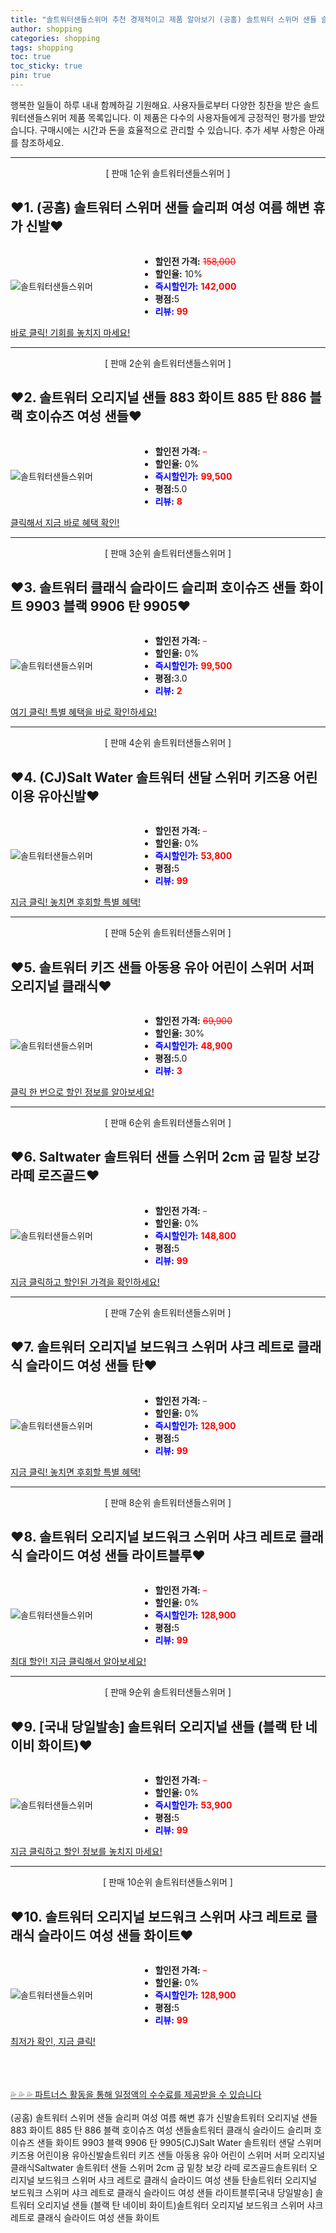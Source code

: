 ```yaml
---
title: "솔트워터샌들스위머 추천 경제적이고 제품 알아보기 (공홈) 솔트워터 스위머 샌들 슬리퍼"
author: shopping
categories: shopping
tags: shopping
toc: true
toc_sticky: true
pin: true
---
```

행복한 일들이 하루 내내 함께하길 기원해요. 사용자들로부터 다양한 칭찬을 받은 솔트워터샌들스위머 제품 목록입니다. 이 제품은 다수의 사용자들에게 긍정적인 평가를 받았습니다. 구매시에는 시간과 돈을 효율적으로 관리할 수 있습니다. 추가 세부 사항은 아래를 참조하세요.

---
<p class="toplist" style="margin: 0 auto; display: block; width: fit-content;">[ 판매 1순위 솔트워터샌들스위머 ]</p>

<h2><strong>❤️1. (공홈) 솔트워터 스위머 샌들 슬리퍼 여성 여름 해변 휴가 신발❤️</strong></h2>

<div style="display: flex; align-items: center;">
    <div style="flex: 0.4;">
        <img src="https://thumbnail8.coupangcdn.com/thumbnails/remote/230x230ex/image/vendor_inventory/5fc0/57b65a8517301844690bd5bbf6cdef5f5efcee684fa677210e207394efef.png" alt="솔트워터샌들스위머" style="max-width: 100%;">
    </div>
    <div style="flex: 0.6; margin-left: 10px;">
        <ul>
            <li><strong>할인전 가격:</strong> <del style="color: red;">158,000</del></li>
            <li><strong>할인율:</strong> 10%</li>
            <li><span style='color:blue'><strong>즉시할인가:</strong></span> <span style='color:red'><strong>142,000</strong></span></li>
            <li><strong>평점:</strong>5</li>
            <li><span style='color:blue'><strong>리뷰:</strong></span> <span style='color:red'><strong>99</strong></span></li>
        </ul>
    </div>
</div>
<div class="center">
    <a href="https://selin100587001.github.io?lptag=AF9450613&subid=githubio&pageKey=8192623230&traceid=V0-153&itemId=23451945604&vendorItemId=90478703082" class="myButton">
        바로 클릭! 기회를 놓치지 마세요!
    </a>
</div>


---
<p class="toplist" style="margin: 0 auto; display: block; width: fit-content;">[ 판매 2순위 솔트워터샌들스위머 ]</p>

<h2><strong>❤️2. 솔트워터 오리지널 샌들 883 화이트 885 탄 886 블랙 호이슈즈 여성 샌들❤️</strong></h2>

<div style="display: flex; align-items: center;">
    <div style="flex: 0.4;">
        <img src="https://thumbnail6.coupangcdn.com/thumbnails/remote/230x230ex/image/vendor_inventory/57dd/381cee0ce39a3fe19c5d6e35acb357d51300a43b0d92eea5e63c67716132.jpg" alt="솔트워터샌들스위머" style="max-width: 100%;">
    </div>
    <div style="flex: 0.6; margin-left: 10px;">
        <ul>
            <li><strong>할인전 가격:</strong> <del style="color: red;">-</del></li>
            <li><strong>할인율:</strong> 0%</li>
            <li><span style='color:blue'><strong>즉시할인가:</strong></span> <span style='color:red'><strong>99,500</strong></span></li>
            <li><strong>평점:</strong>5.0</li>
            <li><span style='color:blue'><strong>리뷰:</strong></span> <span style='color:red'><strong>8</strong></span></li>
        </ul>
    </div>
</div>
<div class="center">
    <a href="https://selin100587001.github.io?lptag=AF9450613&subid=githubio&pageKey=8027067874&traceid=V0-153&itemId=22435964339&vendorItemId=89480526888" class="myButton">
        클릭해서 지금 바로 혜택 확인!
    </a>
</div>


---
<p class="toplist" style="margin: 0 auto; display: block; width: fit-content;">[ 판매 3순위 솔트워터샌들스위머 ]</p>

<h2><strong>❤️3. 솔트워터 클래식 슬라이드 슬리퍼 호이슈즈 샌들 화이트 9903 블랙 9906 탄 9905❤️</strong></h2>

<div style="display: flex; align-items: center;">
    <div style="flex: 0.4;">
        <img src="https://thumbnail7.coupangcdn.com/thumbnails/remote/230x230ex/image/vendor_inventory/59b7/23e8f121ff790c9dfa3ed8ed225944a6596a5c7b49863c72e6d1d1882ee1.PNG" alt="솔트워터샌들스위머" style="max-width: 100%;">
    </div>
    <div style="flex: 0.6; margin-left: 10px;">
        <ul>
            <li><strong>할인전 가격:</strong> <del style="color: red;">-</del></li>
            <li><strong>할인율:</strong> 0%</li>
            <li><span style='color:blue'><strong>즉시할인가:</strong></span> <span style='color:red'><strong>99,500</strong></span></li>
            <li><strong>평점:</strong>3.0</li>
            <li><span style='color:blue'><strong>리뷰:</strong></span> <span style='color:red'><strong>2</strong></span></li>
        </ul>
    </div>
</div>
<div class="center">
    <a href="https://selin100587001.github.io?lptag=AF9450613&subid=githubio&pageKey=7471164572&traceid=V0-153&itemId=19495245541&vendorItemId=89380132794" class="myButton">
        여기 클릭! 특별 혜택을 바로 확인하세요!
    </a>
</div>


---
<p class="toplist" style="margin: 0 auto; display: block; width: fit-content;">[ 판매 4순위 솔트워터샌들스위머 ]</p>

<h2><strong>❤️4. (CJ)Salt Water 솔트워터 샌달 스위머 키즈용 어린이용 유아신발❤️</strong></h2>

<div style="display: flex; align-items: center;">
    <div style="flex: 0.4;">
        <img src="https://thumbnail10.coupangcdn.com/thumbnails/remote/230x230ex/image/vendor_inventory/32cf/56cdb4c44219aeb81b2966d4ec1e5d80fb9c53f2222758c779c76563e722.jpg" alt="솔트워터샌들스위머" style="max-width: 100%;">
    </div>
    <div style="flex: 0.6; margin-left: 10px;">
        <ul>
            <li><strong>할인전 가격:</strong> <del style="color: red;">-</del></li>
            <li><strong>할인율:</strong> 0%</li>
            <li><span style='color:blue'><strong>즉시할인가:</strong></span> <span style='color:red'><strong>53,800</strong></span></li>
            <li><strong>평점:</strong>5</li>
            <li><span style='color:blue'><strong>리뷰:</strong></span> <span style='color:red'><strong>99</strong></span></li>
        </ul>
    </div>
</div>
<div class="center">
    <a href="https://selin100587001.github.io?lptag=AF9450613&subid=githubio&pageKey=7501281827&traceid=V0-153&itemId=19636416276&vendorItemId=86742720357" class="myButton">
        지금 클릭! 놓치면 후회할 특별 혜택!
    </a>
</div>


---
<p class="toplist" style="margin: 0 auto; display: block; width: fit-content;">[ 판매 5순위 솔트워터샌들스위머 ]</p>

<h2><strong>❤️5. 솔트워터 키즈 샌들 아동용 유아 어린이 스위머 서퍼 오리지널 클래식❤️</strong></h2>

<div style="display: flex; align-items: center;">
    <div style="flex: 0.4;">
        <img src="https://thumbnail7.coupangcdn.com/thumbnails/remote/230x230ex/image/vendor_inventory/6416/673f4c5867df8b46e73686ee9bf25c75cd5d149d5d00d506b556038f13bf.jpg" alt="솔트워터샌들스위머" style="max-width: 100%;">
    </div>
    <div style="flex: 0.6; margin-left: 10px;">
        <ul>
            <li><strong>할인전 가격:</strong> <del style="color: red;">69,900</del></li>
            <li><strong>할인율:</strong> 30%</li>
            <li><span style='color:blue'><strong>즉시할인가:</strong></span> <span style='color:red'><strong>48,900</strong></span></li>
            <li><strong>평점:</strong>5.0</li>
            <li><span style='color:blue'><strong>리뷰:</strong></span> <span style='color:red'><strong>3</strong></span></li>
        </ul>
    </div>
</div>
<div class="center">
    <a href="https://selin100587001.github.io?lptag=AF9450613&subid=githubio&pageKey=6378179558&traceid=V0-153&itemId=13539531698&vendorItemId=80793245307" class="myButton">
        클릭 한 번으로 할인 정보를 알아보세요!
    </a>
</div>


---
<p class="toplist" style="margin: 0 auto; display: block; width: fit-content;">[ 판매 6순위 솔트워터샌들스위머 ]</p>

<h2><strong>❤️6. Saltwater 솔트워터 샌들 스위머 2cm 굽 밑창 보강 라떼 로즈골드❤️</strong></h2>

<div style="display: flex; align-items: center;">
    <div style="flex: 0.4;">
        <img src="https://thumbnail7.coupangcdn.com/thumbnails/remote/230x230ex/image/vendor_inventory/cb97/255811334dc47f05a9486db3562d3e274571813b40dc54199cdce14945b4.jpg" alt="솔트워터샌들스위머" style="max-width: 100%;">
    </div>
    <div style="flex: 0.6; margin-left: 10px;">
        <ul>
            <li><strong>할인전 가격:</strong> <del style="color: red;">-</del></li>
            <li><strong>할인율:</strong> 0%</li>
            <li><span style='color:blue'><strong>즉시할인가:</strong></span> <span style='color:red'><strong>148,800</strong></span></li>
            <li><strong>평점:</strong>5</li>
            <li><span style='color:blue'><strong>리뷰:</strong></span> <span style='color:red'><strong>99</strong></span></li>
        </ul>
    </div>
</div>
<div class="center">
    <a href="https://selin100587001.github.io?lptag=AF9450613&subid=githubio&pageKey=7381203935&traceid=V0-153&itemId=19062760964&vendorItemId=86185640173" class="myButton">
        지금 클릭하고 할인된 가격을 확인하세요!
    </a>
</div>


---
<p class="toplist" style="margin: 0 auto; display: block; width: fit-content;">[ 판매 7순위 솔트워터샌들스위머 ]</p>

<h2><strong>❤️7. 솔트워터 오리지널 보드워크 스위머 샤크 레트로 클래식 슬라이드 여성 샌들 탄❤️</strong></h2>

<div style="display: flex; align-items: center;">
    <div style="flex: 0.4;">
        <img src="https://thumbnail8.coupangcdn.com/thumbnails/remote/230x230ex/image/vendor_inventory/879c/814809d9366bc19f961a7d5ecab3215a93dbec8cc0d78d535d1597d15b19.png" alt="솔트워터샌들스위머" style="max-width: 100%;">
    </div>
    <div style="flex: 0.6; margin-left: 10px;">
        <ul>
            <li><strong>할인전 가격:</strong> <del style="color: red;">-</del></li>
            <li><strong>할인율:</strong> 0%</li>
            <li><span style='color:blue'><strong>즉시할인가:</strong></span> <span style='color:red'><strong>128,900</strong></span></li>
            <li><strong>평점:</strong>5</li>
            <li><span style='color:blue'><strong>리뷰:</strong></span> <span style='color:red'><strong>99</strong></span></li>
        </ul>
    </div>
</div>
<div class="center">
    <a href="https://selin100587001.github.io?lptag=AF9450613&subid=githubio&pageKey=8219035797&traceid=V0-153&itemId=23615832535&vendorItemId=90641455161" class="myButton">
        지금 클릭! 놓치면 후회할 특별 혜택!
    </a>
</div>


---
<p class="toplist" style="margin: 0 auto; display: block; width: fit-content;">[ 판매 8순위 솔트워터샌들스위머 ]</p>

<h2><strong>❤️8. 솔트워터 오리지널 보드워크 스위머 샤크 레트로 클래식 슬라이드 여성 샌들 라이트블루❤️</strong></h2>

<div style="display: flex; align-items: center;">
    <div style="flex: 0.4;">
        <img src="https://thumbnail10.coupangcdn.com/thumbnails/remote/230x230ex/image/vendor_inventory/d578/5a36e1275936161d1817556c2e40da606722e6f5d93ab07c8ffda184928d.png" alt="솔트워터샌들스위머" style="max-width: 100%;">
    </div>
    <div style="flex: 0.6; margin-left: 10px;">
        <ul>
            <li><strong>할인전 가격:</strong> <del style="color: red;">-</del></li>
            <li><strong>할인율:</strong> 0%</li>
            <li><span style='color:blue'><strong>즉시할인가:</strong></span> <span style='color:red'><strong>128,900</strong></span></li>
            <li><strong>평점:</strong>5</li>
            <li><span style='color:blue'><strong>리뷰:</strong></span> <span style='color:red'><strong>99</strong></span></li>
        </ul>
    </div>
</div>
<div class="center">
    <a href="https://selin100587001.github.io?lptag=AF9450613&subid=githubio&pageKey=8219035786&traceid=V0-153&itemId=23615832451&vendorItemId=90641455232" class="myButton">
        최대 할인! 지금 클릭해서 알아보세요!
    </a>
</div>


---
<p class="toplist" style="margin: 0 auto; display: block; width: fit-content;">[ 판매 9순위 솔트워터샌들스위머 ]</p>

<h2><strong>❤️9. [국내 당일발송] 솔트워터 오리지널 샌들 (블랙 탄 네이비 화이트)❤️</strong></h2>

<div style="display: flex; align-items: center;">
    <div style="flex: 0.4;">
        <img src="https://thumbnail6.coupangcdn.com/thumbnails/remote/230x230ex/image/vendor_inventory/a7a6/aa3176e9c5e57ef9849118ef76a791a6906caecc9bec34531f829a047bc9.jpg" alt="솔트워터샌들스위머" style="max-width: 100%;">
    </div>
    <div style="flex: 0.6; margin-left: 10px;">
        <ul>
            <li><strong>할인전 가격:</strong> <del style="color: red;">-</del></li>
            <li><strong>할인율:</strong> 0%</li>
            <li><span style='color:blue'><strong>즉시할인가:</strong></span> <span style='color:red'><strong>53,900</strong></span></li>
            <li><strong>평점:</strong>5</li>
            <li><span style='color:blue'><strong>리뷰:</strong></span> <span style='color:red'><strong>99</strong></span></li>
        </ul>
    </div>
</div>
<div class="center">
    <a href="https://selin100587001.github.io?lptag=AF9450613&subid=githubio&pageKey=8199667898&traceid=V0-153&itemId=23499703231&vendorItemId=90526144790" class="myButton">
        지금 클릭하고 할인 정보를 놓치지 마세요!
    </a>
</div>


---
<p class="toplist" style="margin: 0 auto; display: block; width: fit-content;">[ 판매 10순위 솔트워터샌들스위머 ]</p>

<h2><strong>❤️10. 솔트워터 오리지널 보드워크 스위머 샤크 레트로 클래식 슬라이드 여성 샌들 화이트❤️</strong></h2>

<div style="display: flex; align-items: center;">
    <div style="flex: 0.4;">
        <img src="https://thumbnail9.coupangcdn.com/thumbnails/remote/230x230ex/image/vendor_inventory/bba6/caf42cc76def5113a86985e58dbc63db038d66635291099d21346b6f0e8a.png" alt="솔트워터샌들스위머" style="max-width: 100%;">
    </div>
    <div style="flex: 0.6; margin-left: 10px;">
        <ul>
            <li><strong>할인전 가격:</strong> <del style="color: red;">-</del></li>
            <li><strong>할인율:</strong> 0%</li>
            <li><span style='color:blue'><strong>즉시할인가:</strong></span> <span style='color:red'><strong>128,900</strong></span></li>
            <li><strong>평점:</strong>5</li>
            <li><span style='color:blue'><strong>리뷰:</strong></span> <span style='color:red'><strong>99</strong></span></li>
        </ul>
    </div>
</div>
<div class="center">
    <a href="https://selin100587001.github.io?lptag=AF9450613&subid=githubio&pageKey=8219035785&traceid=V0-153&itemId=23615832455&vendorItemId=90641455311" class="myButton">
        최저가 확인, 지금 클릭!
    </a>
</div>

<br><br><br>[💦 💦 💦 파트너스 활동을 통해 일정액의 수수료를 제공받을 수 있습니다](https://link.coupang.com/a/bcpT2c)<br><br>(공홈) 솔트워터 스위머 샌들 슬리퍼 여성 여름 해변 휴가 신발솔트워터 오리지널 샌들 883 화이트 885 탄 886 블랙 호이슈즈 여성 샌들솔트워터 클래식 슬라이드 슬리퍼 호이슈즈 샌들 화이트 9903 블랙 9906 탄 9905(CJ)Salt Water 솔트워터 샌달 스위머 키즈용 어린이용 유아신발솔트워터 키즈 샌들 아동용 유아 어린이 스위머 서퍼 오리지널 클래식Saltwater 솔트워터 샌들 스위머 2cm 굽 밑창 보강 라떼 로즈골드솔트워터 오리지널 보드워크 스위머 샤크 레트로 클래식 슬라이드 여성 샌들 탄솔트워터 오리지널 보드워크 스위머 샤크 레트로 클래식 슬라이드 여성 샌들 라이트블루[국내 당일발송] 솔트워터 오리지널 샌들 (블랙 탄 네이비 화이트)솔트워터 오리지널 보드워크 스위머 샤크 레트로 클래식 슬라이드 여성 샌들 화이트